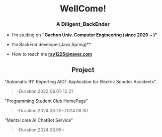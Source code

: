 <h1 align="center">WellCome!</h1>
<h3 align="center">A Diligent_BackEnder</h3>

-  I’m studing on **"Gachon Univ. Computer Engineering (since 2020 ~ )"**

- I’m BackEnd developer(Java,Spring)**

-  How to reach me **rsy1225@naver.com**

  <h2 align="center">Project</h2>

"Automatic 911 Reporting AIOT Application for Electric Scooter Accidents"

>-Duration:2023 09.01-12.21

"Programming Student Club HomePage" 

>-Duration:2024.06.20~2024.08.30

"Mental care AI ChatBot Service"

>-Duration:2024.08.05~
